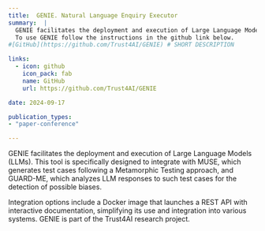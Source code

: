 ```yaml
---
title:  GENIE. Natural Language Enquiry Executor
summary:  |
  GENIE facilitates the deployment and execution of Large Language Models (LLMs). This tool is specifically designed to integrate with MUSE, which generates test cases following a Metamorphic Testing approach, and GUARD-ME, which analyzes LLM responses to such test cases for the detection of possible biases.<br>
  To use GENIE follow the instructions in the github link below. 
#[GitHub](https://github.com/Trust4AI/GENIE) # SHORT DESCRIPTION

links:
  - icon: github 
    icon_pack: fab
    name: GitHub
    url: https://github.com/Trust4AI/GENIE

date: 2024-09-17

publication_types: 
- "paper-conference"

---
```


GENIE facilitates the deployment and execution of Large Language Models (LLMs). This tool is specifically designed to integrate with MUSE, which generates test cases following a Metamorphic Testing approach, and GUARD-ME, which analyzes LLM responses to such test cases for the detection of possible biases.

Integration options include a Docker image that launches a REST API with interactive documentation, simplifying its use and integration into various systems. GENIE is part of the Trust4AI research project.
